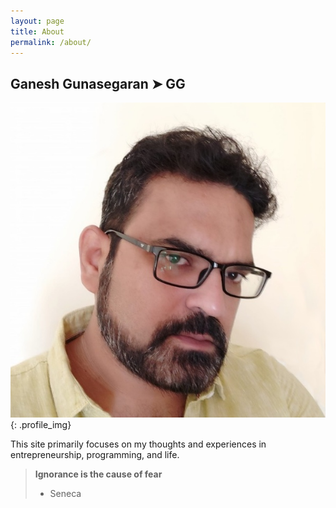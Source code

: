 ```yaml
---
layout: page
title: About
permalink: /about/
---
```


## Ganesh Gunasegaran ➤ GG

![GG alt >](/assets/images/gg.jpg){: .profile_img}

This site primarily focuses on my thoughts and experiences in entrepreneurship, programming, and life.

> **Ignorance is the cause of fear**
>
> - Seneca
